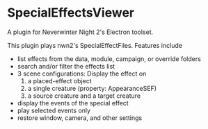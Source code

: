 # SpecialEffectsViewer

A plugin for Neverwinter Night 2's Electron toolset.

This plugin plays nwn2's SpecialEffectFiles. Features include
* list effects from the data, module, campaign, or override folders
* search and/or filter the effects list
* 3 scene configurations: Display the effect on
  1. a placed-effect object
  2. a single creature (property: AppearanceSEF)
  3. a source creature and a target creature
* display the events of the special effect
* play selected events only
* restore window, camera, and other settings